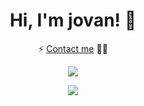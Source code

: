 
# <div align="center">Hi, I'm jovan! 👋</div>
<p align="center">⚡ <a href="https://www.linkedin.com/in/miljkovicj/">Contact me</a> 👨‍💻</p>


<p align="center"><img src="https://github-readme-stats.vercel.app/api?username=miljkovicjovan&show_icons=true&count_private=true&hide_border=true&theme=github_dark" align="center" /></p>  

<p align="center">
<img src="https://komarev.com/ghpvc/?username=miljkovicjovan&&style=flat-square" align="center" />
</p>
